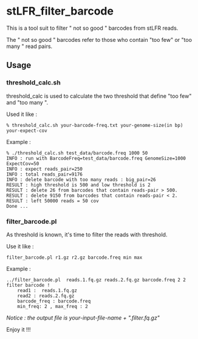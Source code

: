 # stLFR_filter_barcode

This is a tool suit to filter " not so good " barcodes from stLFR reads.

The " not so good " barcodes refer to those who contain "too few" or "too many " read pairs.

## Usage 

### threshold_calc.sh

threshold_calc is used to calculate the two threshold that define "too few" and "too many ".

Used it like :

```
% threshold_calc.sh your-barcode-freq.txt your-genome-size(in bp)  your-expect-cov
```

Example :

```
% ./threshold_calc.sh test_data/barcode.freq 1000 50 
INFO : run with BarcodeFreq=test_data/barcode.freq GenomeSize=1000 ExpectCov=50 
INFO : expect reads_pair=250
INFO : total reads_pair=9176
INFO : delete barcode with too many reads : big_pair=26
RESULT : high threshold is 500 and low threshold is 2
RESULT : delete 26 from barcodes that contain reads-pair > 500.
RESULT : delete 9150 from barcodes that contain reads-pair < 2.
RESULT : left 50000 reads = 50 cov
Done ...
```

###  filter_barcode.pl

As threshold is known, it's time to filter the reads with threshold.

Use it like :
```
filter_barcode.pl r1.gz r2.gz barcode.freq min max
```
Example :

```
../filter_barcode.pl  reads.1.fq.gz reads.2.fq.gz barcode.freq 2 2
filter barcode !
    read1 :  reads.1.fq.gz 
    read2 : reads.2.fq.gz 
    barcode_freq : barcode.freq 
    min_freq: 2 , max_freq : 2

```
*Notice : the output file is your-input-file-name + ".filter.fq.gz"*

Enjoy it !!!
